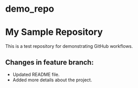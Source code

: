 # demo_repo
# My Sample Repository

This is a test repository for demonstrating GitHub workflows.

## Changes in feature branch:
- Updated README file.
- Added more details about the project.